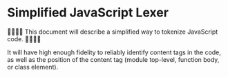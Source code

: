 # Simplified JavaScript Lexer

🚧🚧🚧🚧 This document will describe a simplified way to tokenize JavaScript code. 🚧🚧🚧🚧

It will have high enough fidelity to reliably identify content tags in the code, as well as the position of the content tag (module top-level, function body, or class element).